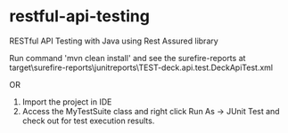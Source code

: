 # restful-api-testing
RESTful API Testing with Java using Rest Assured library

Run command 'mvn clean install'
and see the surefire-reports at target\surefire-reports\junitreports\TEST-deck.api.test.DeckApiTest.xml

OR

1) Import the project in IDE
2) Access the MyTestSuite class and right click Run As -> JUnit Test and check out for test execution results.



